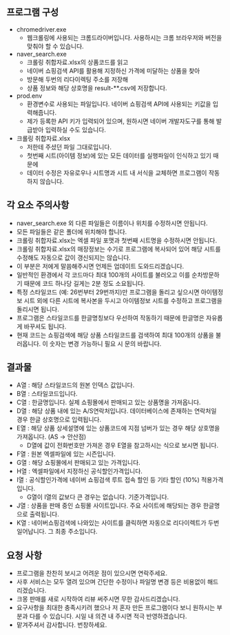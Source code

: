 ## 프로그램 구성
- chromedriver.exe
  - 웹크롤링에 사용되는 크롬드라이버입니다. 사용하시는 크롬 브라우저와 버전을 맞춰야 할 수 있습니다.
- naver_search.exe
  - 크롤링 취합자료.xlsx의 상품코드를 읽고
  - 네이버 쇼핑검색 API를 활용해 지정하신 가격에 미달하는 상품을 찾아
  - 방문해 두번의 리다이렉팅 주소를 저장해
  - 상품 정보와 해당 상호명을 result-**.csv에 저장합니다.
- prod.env
  - 환경변수로 사용되는 파일입니다. 네이버 쇼핑검색 API에 사용되는 키값을 입력해줍니다.
  - 제가 등록한 API 키가 입력되어 있으며, 원하시면 네이버 개발자도구를 통해 발급받아 입력하실 수도 있습니다.
- 크롤링 취합자료.xlsx
  - 저한테 주셨던 파일 그대로입니다.
  - 첫번째 시트(아이템 정보)에 있는 모든 데이터를 실행파일이 인식하고 있기 때문에
  - 데이터 수정은 자유로우나 시트명과 시트 내 서식을 교체하면 프로그램이 작동하지 않습니다.

## 각 요소 주의사항
- naver_search.exe 외 다른 파일들은 이름이나 위치를 수정하시면 안됩니다.
- 모든 파일들은 같은 폴더에 위치해야 합니다.
- 크롤링 취합자료.xlsx는 엑셀 파일 포맷과 첫번째 시트명을 수정하시면 안됩니다.
- 크롤링 취합자료.xlsx의 매장정보는 수기로 프로그램에 복사되어 있어 해당 시트를 수정해도 자동으로 값이 갱신되지는 않습니다.
- 이 부분은 저에게 말씀해주시면 언제든 업데이트 도와드리겠습니다.
- 일반적인 환경에서 각 코드마다 최대 100개의 사이트를 불러오고 이를 순차방문하기 때문에 코드 하나당 길게는 2분 정도 소요됩니다.
- 특정 스타일코드 (예: 26번부터 29번까지)만 프로그램을 돌리고 싶으시면 아이템정보 시트 외에 다른 시트에 복사본을 두시고 아이템정보 시트를 수정하고 프로그램을 돌리시면 됩니다.
- 프로그램은 스타일코드를 한글명칭보다 우선하여 작동하기 때문에 한글명은 자유롭게 바꾸셔도 됩니다.
- 현재 코드는 쇼핑검색에 해당 상품 스타일코드를 검색하여 최대 100개의 상품을 불러옵니다. 이 숫자는 변경 가능하니 필요 시 문의 바랍니다.

## 결과물
- A열 : 해당 스타일코드의 원본 인덱스 값입니다.
- B열 : 스타일코드입니다.
- C열 : 한글명입니다. 실제 쇼핑몰에서 판매되고 있는 상품명을 가져옵니다.
- D열 : 해당 상품 내에 있는 A/S연락처입니다. 데이터베이스에 존재하는 연락처일 경우 한글 상호명으로 입력됩니다.
- E열 : 해당 상품 상세설명에 있는 상품코드에 지점 넘버가 있는 경우 해당 상호명을 가져옵니다. (AS -> 안산점)
  - D열에 값이 전화번호만 가져온 경우 E열을 참고하시는 식으로 보시면 됩니다.
- F열 : 원본 엑셀파일에 있는 시즌입니다.
- G열 : 해당 쇼핑몰에서 판매되고 있는 가격입니다.
- H열 : 엑셀파일에서 지정하신 공식할인가격입니다.
- I열 : 공식할인가격에 네이버 쇼핑검색 루트 접속 할인 등 기타 할인 (10%) 적용가격입니다.
  - G열이 I열의 값보다 큰 경우는 없습니다. 기준가격입니다.
- J열 : 상품을 판매 중인 쇼핑몰 사이트입니다. 주요 사이트에 해당되는 경우 한글명으로 출력됩니다.
- K열 : 네이버쇼핑검색에 나와있는 사이트를 클릭하면 자동으로 리다이렉트가 두번 일어납니다. 그 최종 주소입니다.

## 요청 사항
- 프로그램을 찬찬히 보시고 어려운 점이 있으시면 연락주세요.
- 사후 서비스는 모두 열려 있으며 간단한 수정이나 파일명 변경 등은 비용없이 해드리겠습니다.
- 크몽 판매를 새로 시작하여 리뷰 써주시면 무한 감사드리겠습니다.
- 요구사항을 최대한 충족시키려 했으나 저 혼자 만든 프로그램이다 보니 원하시는 부분과 다를 수 있습니다. 시일 내 의견 내 주시면 적극 반영하겠습니다.
- 맡겨주셔서 감사합니다. 번창하세요.
